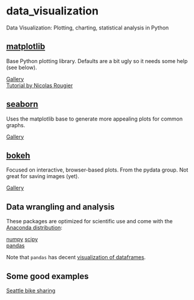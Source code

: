 # data_visualization
Data Visualization: Plotting, charting, statistical analysis in Python

## [matplotlib](http://matplotlib.org)

Base Python plotting library. Defaults are a bit ugly so it needs some help (see below).

[Gallery](http://matplotlib.org/gallery.html)  
[Tutorial by Nicolas Rougier](http://www.labri.fr/perso/nrougier/teaching/matplotlib/)  

## [seaborn](https://stanford.edu/~mwaskom/software/seaborn/)

Uses the matplotlib base to generate more appealing plots for common graphs.

[Gallery](https://stanford.edu/~mwaskom/software/seaborn/examples/index.html)  

## [bokeh](http://bokeh.pydata.org/en/latest/)

Focused on interactive, browser-based plots. From the pydata group. Not great for saving images (yet).

[Gallery](http://bokeh.pydata.org/en/latest/docs/gallery.html)  

## Data wrangling and analysis

These packages are optimized for scientific use and come with the [Anaconda distribution](https://www.continuum.io/downloads):

[numpy](http://www.numpy.org)
[scipy](https://www.scipy.org)  
[pandas](http://pandas.pydata.org)

Note that `pandas` has decent [visualization of dataframes](http://pandas.pydata.org/pandas-docs/stable/visualization.html).  

## Some good examples

[Seattle bike sharing](https://jakevdp.github.io/blog/2015/10/17/analyzing-pronto-cycleshare-data-with-python-and-pandas/)  
